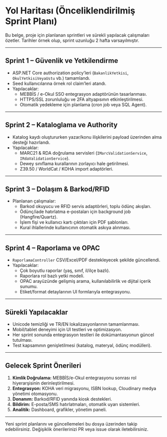 # Yol Haritası (Önceliklendirilmiş Sprint Planı)

Bu belge, proje için planlanan sprintleri ve sürekli yapılacak çalışmaları özetler. Tarihler örnek olup, sprint uzunluğu 2 hafta varsayılmıştır.

---

## Sprint 1 – Güvenlik ve Yetkilendirme

- ASP.NET Core authorization policy’leri (`BakanlikYetkisi`, `OkulYetkisiVeyaUstu` vb.) tamamlandı.
- Seed kullanıcılarına örnek rol claim’leri atandı.
- Yapılacaklar:
  - MEBBİS / e-Okul SSO entegrasyon adaptörünün tasarlanması.
  - HTTPS/SSL zorunluluğu ve 2FA altyapısının etkinleştirilmesi.
  - Otomatik yedekleme için planlama (cron job veya SQL Agent).

---

## Sprint 2 – Kataloglama ve Authority

- Katalog kaydı oluştururken yazar/konu ilişkilerini payload üzerinden alma desteği hazırlandı.
- Yapılacaklar:
  - MARC21 & RDA doğrulama servisleri (`IMarcValidationService`, `IRdaValidationService`).
  - Dewey sınıflama kurallarının zorlayıcı hale getirilmesi.
  - Z39.50 / WorldCat / KOHA import adaptörleri.

---

## Sprint 3 – Dolaşım & Barkod/RFID

- Planlanan çalışmalar:
  - Barkod okuyucu ve RFID servis adaptörleri, toplu ödünç akışları.
  - Ödünç/iade hatırlatma e-postaları için background job (Hangfire/Quartz).
  - İşlem fişi ve kullanıcı kartı çıktıları için PDF şablonları.
  - Kural ihlallerinde kullanıcının otomatik askıya alınması.

---

## Sprint 4 – Raporlama ve OPAC

- `RaporlamaController` CSV/Excel/PDF destekleyecek şekilde güncellendi.
- Yapılacaklar:
  - Çok boyutlu raporlar (yaş, sınıf, il/ilçe bazlı).
  - Raporlara rol bazlı yetki modeli.
  - OPAC arayüzünde gelişmiş arama, kullanılabilirlik ve dijital içerik sunumu.
  - Etiket/format detaylarının UI formlarıyla entegrasyonu.

---

## Sürekli Yapılacaklar

- Unicode temizliği ve TR/EN lokalizasyonlarının tamamlanması.
- Mobil/tablet deneyimi için UI testleri ve optimizasyon.
- Her sprint sonunda entegrasyon testleri ile dokümantasyonun güncel tutulması.
- Test kapsamının genişletilmesi (katalog, materyal, ödünç modülleri).

---

## Gelecek Sprint Önerileri

1. **Kimlik Doğrulama:** MEBBİS/e-Okul entegrasyonu sonrası rol hiyerarşisinin derinleştirilmesi.
2. **Entegrasyon:** KOHA veri migrasyonu, ISBN lookup, Cloudinary medya yönetimi otomasyonu.
3. **Donanım:** Barkod/RFID yanında kiosk destekleri.
4. **Bildirim:** E-posta/SMS hatırlatmaları, otomatik uyarı sistemleri.
5. **Analitik:** Dashboard, grafikler, yönetim paneli.

---

Yeni sprint planlarını ve güncellemeleri bu dosya üzerinden takip edebilirsiniz. Değişiklik önerilerinizi PR veya issue olarak iletebilirsiniz.
